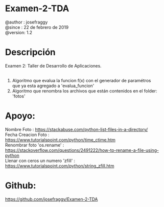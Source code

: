 # Examen-2-TDA
 @author : josefraggy <br />
 @since  : 22 de febrero de 2019 <br />
 @version: 1.2 <br />
 
# Descripción
Examen 2: Taller de Desarrollo de Aplicaciones. <br />
<br />
1. Algoritmo que evalua la funcion f(x) con el generador de paramétros que ya esta agregado a 'evalua_funcion' <br />
2. Algoritmo que renombra los archivos que están contenidos en el folder: 'fotos' <br />

# Apoyo: 
Nombre Foto                        : https://stackabuse.com/python-list-files-in-a-directory/ <br />
Fecha Creacion Foto                : https://www.tutorialspoint.com/python/time_ctime.htm <br />
Renombrar foto 'os.rename'         : https://stackoverflow.com/questions/2491222/how-to-rename-a-file-using-python <br />
Llenar con ceros un numero 'zfill' : https://www.tutorialspoint.com/python/string_zfill.htm <br />

# Github:
https://github.com/josefraggy/Examen-2-TDA
